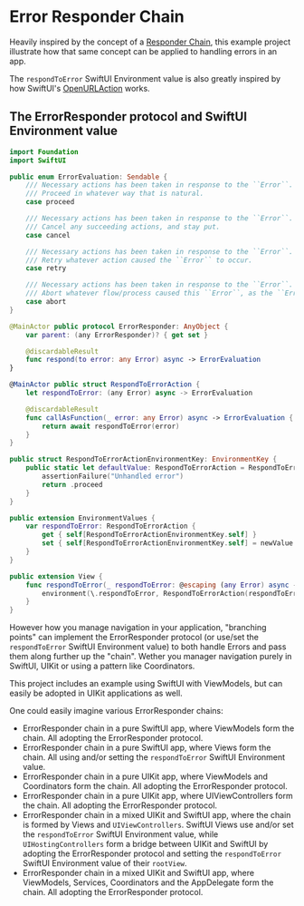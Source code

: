 # Error Responder Chain

Heavily inspired by the concept of a [Responder Chain](https://developer.apple.com/documentation/uikit/touches_presses_and_gestures/using_responders_and_the_responder_chain_to_handle_events), this example project illustrate how that same concept can be applied to handling errors in an app.

The `respondToError` SwiftUI Environment value is also greatly inspired by how SwiftUI's [OpenURLAction](https://developer.apple.com/documentation/swiftui/environmentvalues/openurl) works.

## The ErrorResponder protocol and SwiftUI Environment value

```swift
import Foundation
import SwiftUI

public enum ErrorEvaluation: Sendable {
    /// Necessary actions has been taken in response to the ``Error``.
    /// Proceed in whatever way that is natural.
    case proceed

    /// Necessary actions has been taken in response to the ``Error``.
    /// Cancel any succeeding actions, and stay put.
    case cancel

    /// Necessary actions has been taken in response to the ``Error``.
    /// Retry whatever action caused the ``Error`` to occur.
    case retry

    /// Necessary actions has been taken in response to the ``Error``.
    /// Abort whatever flow/process caused this ``Error``, as the ``Error`` was too severe to let the flow continue.
    case abort
}

@MainActor public protocol ErrorResponder: AnyObject {
    var parent: (any ErrorResponder)? { get set }

    @discardableResult
    func respond(to error: any Error) async -> ErrorEvaluation
}

@MainActor public struct RespondToErrorAction {
    let respondToError: (any Error) async -> ErrorEvaluation

    @discardableResult
    func callAsFunction(_ error: any Error) async -> ErrorEvaluation {
        return await respondToError(error)
    }
}

public struct RespondToErrorActionEnvironmentKey: EnvironmentKey {
    public static let defaultValue: RespondToErrorAction = RespondToErrorAction { _ in
        assertionFailure("Unhandled error")
        return .proceed
    }
}

public extension EnvironmentValues {
    var respondToError: RespondToErrorAction {
        get { self[RespondToErrorActionEnvironmentKey.self] }
        set { self[RespondToErrorActionEnvironmentKey.self] = newValue }
    }
}

public extension View {
    func respondToError(_ respondToError: @escaping (any Error) async -> ErrorEvaluation) -> some View {
        environment(\.respondToError, RespondToErrorAction(respondToError: respondToError))
    }
}
```

However how you manage navigation in your application, "branching points" can implement the ErrorResponder protocol (or use/set the `respondToError` SwiftUI Environment value) to both handle Errors and pass them along further up the "chain". Wether you manager navigation purely in SwiftUI, UIKit or using a pattern like Coordinators.

This project includes an example using SwiftUI with ViewModels, but can easily be adopted in UIKit applications as well.

One could easily imagine various ErrorResponder chains:

- ErrorResponder chain in a pure SwiftUI app, where ViewModels form the chain. All adopting the ErrorResponder protocol.
- ErrorResponder chain in a pure SwiftUI app, where Views form the chain. All using and/or setting the `respondToError` SwiftUI Environment value.
- ErrorResponder chain in a pure UIKit app, where ViewModels and Coordinators form the chain. All adopting the ErrorResponder protocol.
- ErrorResponder chain in a pure UIKit app, where UIViewControllers form the chain. All adopting the ErrorResponder protocol.
- ErrorResponder chain in a mixed UIKit and SwiftUI app, where the chain is formed by Views and `UIViewControllers`. SwiftUI Views use and/or set the `respondToError` SwiftUI Environment value, while `UIHostingControllers` form a bridge between UIKit and SwiftUI by adopting the ErrorResponder protocol and setting the `respondToError` SwiftUI Environment value of their `rootView`.
- ErrorResponder chain in a mixed UIKit and SwiftUI app, where ViewModels, Services, Coordinators and the AppDelegate form the chain. All adopting the ErrorResponder protocol.
